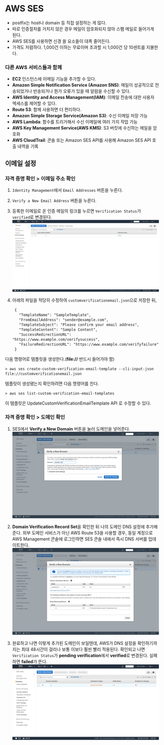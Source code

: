 # AWS SES


- postfix는 host나 domain 등 직접 설정하는 게 많다.
- 따로 인증절차를 거치지 않은 경우 메일이 암호화되지 않아 스팸 메일로 들어가게 된다.
- AWS SES를 사용하면 신경 쓸 요소들이 대폭 줄어든다.
- 가격도 저렴하다. 1,000건 이하는 무료이며 초과할 시 1,000건 당 10센트를 지불한다.


### 다른 AWS 서비스들과 함께
- **EC2** 인스턴스에 이메일 기능을 추가할 수 있다.
- **Amazon Simple Notification Service (Amazon SNS)**: 메일이 성공적으로 전송되었거나 반송되거나 뭔가 오류가 있을 때 알람을 수신할 수 있다.
- **AWS Identity and Access Management(IAM)**: 이메일 전송에 대한 사용자 엑세스를 제어할 수 있다.
- **Route 53**: 함께 사용하면 더 편리하다.
- **Amazon Simple Storage Service(Amazon S3)**: 수신 이메일 저장 가능
- **AWS Lambda**: 함수를 트리거해서 수신 이메일에 여러 가지 작업 가능
- **AWS Key Management Service(AWS KMS)**: S3 버킷에 수신하는 메일을 암호화
- **AWS CloudTrail**: 콘솔 또는 Amazon SES API를 사용해 Amazon SES API 호출 내역을 기록


## 이메일 설정
### 자격 증명 확인 > 이메일 주소 확인
1) `Identity Management`에서 `Email Addresses` 버튼을 누른다.
2) `Verify a New Email Address` 버튼을 누른다.
3) 등록한 이메일로 온 인증 메일의 링크를 누르면 `Verification Status`가 `verified`로 변경된다.
![Alt SES 1](/images/ses1_1.png)
4) 아래의 파일을 적당히 수정하여 `customverificationemail.json`으로 저장한 뒤, 

        {
          "TemplateName": "SampleTemplate",
          "FromEmailAddress": "sender@example.com",
          "TemplateSubject": "Please confirm your email address",
          "TemplateContent": "Sample Content",
          "SuccessRedirectionURL": "https://www.example.com/verifysuccess",
          "FailureRedirectionURL": "https://www.example.com/verifyfailure"
        }

다음 명령어로 템플릿을 생성한다.(**file://** 반드시 들어가야 함)

    > aws ses create-custom-verification-email-template --cli-input-json file://customverificationemail.json
    
템플릿이 생성됐는지 확인하려면 다음 명령어를 친다.

    > aws ses list-custom-verification-email-templates
    
이 템플릿은 UpdateCustomVerificationEmailTemplate API 로 수정할 수 있다.

### 자격 증명 확인 > 도메인 확인
1) SES에서 **Verify a New Domain** 버튼을 눌러 도메인을 넣어준다.
![Alt SES 1](/images/ses2_1.png)

2) **Domain Verification Record Set**을 확인한 뒤 나의 도메인 DNS 설정에 추가해준다.
외부 도메인 서비스가 아닌 AWS Route 53을 사용할 경우, 
동일 계정으로 AWS Management 콘솔에 로그인하면 SES 콘솔 내에서 즉시 DNS 서버를 업데이트한다. 
![Alt SES 2](/images/ses2_2.png)

3) 완료하고 나면 이렇게 추가된 도메인이 보일텐데, AWS가 DNS 설정을 확인하기까지는 최대 48시간이 걸리나 보통 이보다 훨씬 빨리 적용된다. 
확인되고 나면 `Verification Status`가 **pending verification**에서 **verified**로 변경된다. 실패하면 **failed**가 뜬다.
![Alt SES 3](/images/ses2_3.png)

